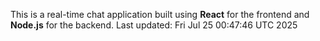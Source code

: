 This is a real-time chat application built using **React** for the frontend and **Node.js** for the backend.
Last updated: Fri Jul 25 00:47:46 UTC 2025

